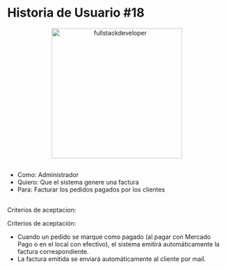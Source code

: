 # Historia de Usuario #18
  
<p align="center">
    <img
    src="https://media.giphy.com/media/scZPhLqaVOM1qG4lT9/giphy.gif"
    alt="fullstackdeveloper"
    width="300px"
    height="300px"
    align="center"
/>
</p>

## 

* Como: Administrador
* Quiero: Que el sistema genere una factura
* Para: Facturar los pedidos pagados por los clientes

##

Criterios de aceptacion:

Criterios de aceptación:
*	Cuando un pedido se marque como pagado (al pagar con Mercado Pago o en el local con efectivo), el sistema emitirá automáticamente la factura correspondiente.
*	La factura emitida se enviará automáticamente al cliente por mail.


